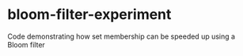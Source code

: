 # bloom-filter-experiment
Code demonstrating how set membership can be speeded up using a Bloom filter
